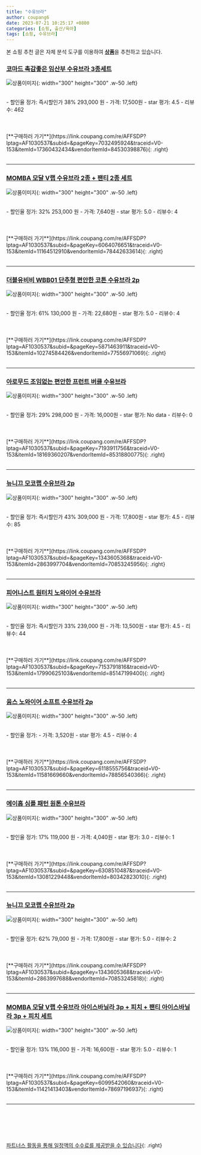 ```yaml
---
title: "수유브라"
author: coupang6
date: 2023-07-21 10:25:17 +0800
categories: [쇼핑, 출산/육아]
tags: [쇼핑, 수유브라]
---
```


본 쇼핑 추천 글은 자체 분석 도구를 이용하여 [**상품**](https://link.coupang.com/a/bao1ui)을 추천하고 있습니다.

### [코마드 촉감좋은 임산부 수유브라 3종세트](https://link.coupang.com/re/AFFSDP?lptag=AF1030537&subid=&pageKey=7032495924&traceid=V0-153&itemId=17360432434&vendorItemId=84530398876)

![상품이미지](https://thumbnail8.coupangcdn.com/thumbnails/remote/230x230ex/image/vendor_inventory/f444/6bc8ff6a3331b14c062c8b79081d6dea4c581d10b85eace59ae3176708f7.jpg){: width="300" height="300" .w-50 .left}


<br>
- 할인율 정가: 즉시할인가 38%  293,000   원
- 가격: 17,500원
- star 평가: 4.5
- 리뷰수: 462
<br>
<br>
<br>
<br>
[**구매하러 가기**](https://link.coupang.com/re/AFFSDP?lptag=AF1030537&subid=&pageKey=7032495924&traceid=V0-153&itemId=17360432434&vendorItemId=84530398876){: .right}
<br>
<br>

---

### [MOMBA 모달 V랩 수유브라 2종 + 팬티 2종 세트](https://link.coupang.com/re/AFFSDP?lptag=AF1030537&subid=&pageKey=6064076651&traceid=V0-153&itemId=11164512910&vendorItemId=78442633614)

![상품이미지](https://thumbnail9.coupangcdn.com/thumbnails/remote/230x230ex/image/rs_quotation_api/oqerjwb3/75292b531431499482670909b5c06641.jpg){: width="300" height="300" .w-50 .left}


<br>
- 할인율 정가: 32%  253,000   원
- 가격: 7,640원
- star 평가: 5.0
- 리뷰수: 4
<br>
<br>
<br>
<br>
[**구매하러 가기**](https://link.coupang.com/re/AFFSDP?lptag=AF1030537&subid=&pageKey=6064076651&traceid=V0-153&itemId=11164512910&vendorItemId=78442633614){: .right}
<br>
<br>

---

### [더블유비비 WBB01 단추형 편안한 코튼 수유브라 2p](https://link.coupang.com/re/AFFSDP?lptag=AF1030537&subid=&pageKey=5871463911&traceid=V0-153&itemId=10274584426&vendorItemId=77556971069)

![상품이미지](https://thumbnail7.coupangcdn.com/thumbnails/remote/230x230ex/image/retail/images/5303526023862266-5ca0aed4-d068-4103-affc-fe861303139a.jpg){: width="300" height="300" .w-50 .left}


<br>
- 할인율 정가: 61%  130,000   원
- 가격: 22,680원
- star 평가: 5.0
- 리뷰수: 4
<br>
<br>
<br>
<br>
[**구매하러 가기**](https://link.coupang.com/re/AFFSDP?lptag=AF1030537&subid=&pageKey=5871463911&traceid=V0-153&itemId=10274584426&vendorItemId=77556971069){: .right}
<br>
<br>

---

### [아로무드 조임없는 편안한 프런트 버클 수유브라](https://link.coupang.com/re/AFFSDP?lptag=AF1030537&subid=&pageKey=7193911756&traceid=V0-153&itemId=18169360207&vendorItemId=85318800775)

![상품이미지](https://thumbnail8.coupangcdn.com/thumbnails/remote/230x230ex/image/rs_quotation_api/zx4dfu4u/1ecdf4bccd7a42a886f82760ca83c263.jpg){: width="300" height="300" .w-50 .left}


<br>
- 할인율 정가: 29%  298,000   원
- 가격: 16,000원
- star 평가: No data
- 리뷰수: 0
<br>
<br>
<br>
<br>
[**구매하러 가기**](https://link.coupang.com/re/AFFSDP?lptag=AF1030537&subid=&pageKey=7193911756&traceid=V0-153&itemId=18169360207&vendorItemId=85318800775){: .right}
<br>
<br>

---

### [뉴니끄 모코랩 수유브라 2p](https://link.coupang.com/re/AFFSDP?lptag=AF1030537&subid=&pageKey=1343605368&traceid=V0-153&itemId=2863997704&vendorItemId=70853245956)

![상품이미지](https://thumbnail8.coupangcdn.com/thumbnails/remote/230x230ex/image/retail/images/2020/06/08/17/9/026f9e48-d888-4183-8f6e-5ad7b34adaac.jpg){: width="300" height="300" .w-50 .left}


<br>
- 할인율 정가: 즉시할인가 43%  309,000   원
- 가격: 17,800원
- star 평가: 4.5
- 리뷰수: 85
<br>
<br>
<br>
<br>
[**구매하러 가기**](https://link.coupang.com/re/AFFSDP?lptag=AF1030537&subid=&pageKey=1343605368&traceid=V0-153&itemId=2863997704&vendorItemId=70853245956){: .right}
<br>
<br>

---

### [피어니스트 원터치 노와이어 수유브라](https://link.coupang.com/re/AFFSDP?lptag=AF1030537&subid=&pageKey=7153791816&traceid=V0-153&itemId=17990625103&vendorItemId=85147199400)

![상품이미지](https://thumbnail10.coupangcdn.com/thumbnails/remote/230x230ex/image/retail/images/2023/02/21/10/2/ca2bdb7d-dc15-48a8-b52d-9e3886134ad8.jpg){: width="300" height="300" .w-50 .left}


<br>
- 할인율 정가: 즉시할인가 33%  239,000   원
- 가격: 13,500원
- star 평가: 4.5
- 리뷰수: 44
<br>
<br>
<br>
<br>
[**구매하러 가기**](https://link.coupang.com/re/AFFSDP?lptag=AF1030537&subid=&pageKey=7153791816&traceid=V0-153&itemId=17990625103&vendorItemId=85147199400){: .right}
<br>
<br>

---

### [윰스 노와이어 소프트 수유브라 2p](https://link.coupang.com/re/AFFSDP?lptag=AF1030537&subid=&pageKey=6118555756&traceid=V0-153&itemId=11581669660&vendorItemId=78856540366)

![상품이미지](https://thumbnail8.coupangcdn.com/thumbnails/remote/230x230ex/image/rs_quotation_api/hf4fkizs/9abfa098783b4159b914c7decbc26464.jpg){: width="300" height="300" .w-50 .left}


<br>
- 할인율 정가: 
- 가격: 3,520원
- star 평가: 4.5
- 리뷰수: 4
<br>
<br>
<br>
<br>
[**구매하러 가기**](https://link.coupang.com/re/AFFSDP?lptag=AF1030537&subid=&pageKey=6118555756&traceid=V0-153&itemId=11581669660&vendorItemId=78856540366){: .right}
<br>
<br>

---

### [에이홉 심플 패턴 원톤 수유브라](https://link.coupang.com/re/AFFSDP?lptag=AF1030537&subid=&pageKey=6308510487&traceid=V0-153&itemId=13081229448&vendorItemId=80342823010)

![상품이미지](https://thumbnail10.coupangcdn.com/thumbnails/remote/230x230ex/image/rs_quotation_api/kbz2rowa/506238686806482f94d122b816544ae1.jpg){: width="300" height="300" .w-50 .left}


<br>
- 할인율 정가: 17%  119,000   원
- 가격: 4,040원
- star 평가: 3.0
- 리뷰수: 1
<br>
<br>
<br>
<br>
[**구매하러 가기**](https://link.coupang.com/re/AFFSDP?lptag=AF1030537&subid=&pageKey=6308510487&traceid=V0-153&itemId=13081229448&vendorItemId=80342823010){: .right}
<br>
<br>

---

### [뉴니끄 모코랩 수유브라 2p](https://link.coupang.com/re/AFFSDP?lptag=AF1030537&subid=&pageKey=1343605368&traceid=V0-153&itemId=2863997688&vendorItemId=70853245818)

![상품이미지](https://thumbnail7.coupangcdn.com/thumbnails/remote/230x230ex/image/retail/images/2020/06/08/17/1/065117c9-8596-463f-98e8-6bd05dac6379.jpg){: width="300" height="300" .w-50 .left}


<br>
- 할인율 정가: 62%  79,000   원
- 가격: 17,800원
- star 평가: 5.0
- 리뷰수: 2
<br>
<br>
<br>
<br>
[**구매하러 가기**](https://link.coupang.com/re/AFFSDP?lptag=AF1030537&subid=&pageKey=1343605368&traceid=V0-153&itemId=2863997688&vendorItemId=70853245818){: .right}
<br>
<br>

---

### [MOMBA 모달 V랩 수유브라 아이스바닐라 3p + 피치 + 팬티 아이스바닐라 3p + 피치 세트](https://link.coupang.com/re/AFFSDP?lptag=AF1030537&subid=&pageKey=6099542060&traceid=V0-153&itemId=11421413403&vendorItemId=78697196937)

![상품이미지](https://thumbnail10.coupangcdn.com/thumbnails/remote/230x230ex/image/retail/images/2021/09/29/16/1/5d54fc9c-c3ef-4f40-91d4-4e4f7e065809.jpg){: width="300" height="300" .w-50 .left}


<br>
- 할인율 정가: 13%  116,000   원
- 가격: 16,600원
- star 평가: 5.0
- 리뷰수: 1
<br>
<br>
<br>
<br>
[**구매하러 가기**](https://link.coupang.com/re/AFFSDP?lptag=AF1030537&subid=&pageKey=6099542060&traceid=V0-153&itemId=11421413403&vendorItemId=78697196937){: .right}
<br>
<br>

---
<br><br><br><br><br> [파트너스 활동을 통해 일정액의 수수료를 제공받을 수 있습니다](https://link.coupang.com/a/bao1ui){: .right}